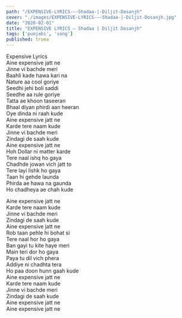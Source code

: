 ```yaml
---
path: "/EXPENSIVE-LYRICS-–-Shadaa-|-Diljit-Dosanjh"
cover: "./images/EXPENSIVE-LYRICS-–-Shadaa-|-Diljit-Dosanjh.jpg"
date: "2020-02-01"
title: "EXPENSIVE LYRICS – Shadaa | Diljit Dosanjh"
tags: ['punjabi', 'song']
published: truea
---
```

  
Expensive Lyrics  
Aine expensive jatt ne  
Jinne vi bachde meri  
Baahli kade hawa kari na  
Nature aa cool goriye  
Seedhi jehi boli saddi  
Seedhe aa rule goriye  
Tatta ae khoon taseeran  
Bhaal diyan phirdi aan heeran  
Oye dinda ni raah kude  
Aine expensive jatt ne  
Karde tere naam kude  
Jinne vi bachde meri  
Zindagi de saah kude  
Aine expensive jatt ne  
Hoh Dollar ni matter karde  
Tere naal ishq ho gaya  
Chadhde jowan vich jatt to  
Tere layi lishk ho gaya  
Taan hi gehde launda  
Phirda ae hawa na gaunda  
Ho chadheya ae chah kude  
  
  
  
  
  
  
Aine expensive jatt ne  
Karde tere naam kude  
Jinne vi bachde meri  
Zindagi de saah kude  
Aine expensive jatt ne  
Rob taan pehle hi bohat si  
Tere naal hor ho gaya  
Ban gayi tu kite haye meri  
Main teri dor ho gaya  
Paya tu dil vich phera  
Addiye ni chadhta tera  
Ho paa doon hunn gaah kude  
Aine expensive jatt ne  
Karde tere naam kude  
Jinne vi bachde meri  
Zindagi de saah kude  
Aine expensive jatt ne  
Aine expensive jatt ne  
